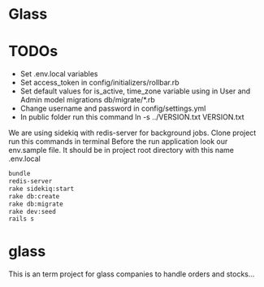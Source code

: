 
# Glass

# TODOs

* Set .env.local variables
* Set access_token in config/initializers/rollbar.rb
* Set default values for is_active, time_zone variable using in User and Admin model migrations db/migrate/*.rb
* Change username and password in config/settings.yml
* In public folder run this command ln -s ../VERSION.txt VERSION.txt

We are using sidekiq  with redis-server for background jobs.
Clone project run this commands in terminal
Before the run application look our env.sample file. It should be in project root directory with this name .env.local
```bash
bundle
redis-server
rake sidekiq:start
rake db:create
rake db:migrate
rake dev:seed
rails s
```

# glass
This is an term project for glass companies to handle orders and stocks...

